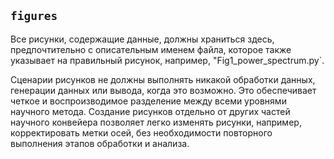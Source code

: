 ## `figures`

Все рисунки, содержащие данные, должны храниться здесь, предпочтительно с описательным именем файла, которое также указывает на правильный рисунок, например, "Fig1_power_spectrum.py`. 

Сценарии рисунков не должны выполнять никакой обработки данных, генерации данных или вывода, когда это возможно. Это обеспечивает четкое и воспроизводимое разделение между всеми уровнями научного метода. Создание рисунков отдельно от других частей научного конвейера позволяет легко изменять рисунки, например, корректировать метки осей, без необходимости повторного выполнения этапов обработки и анализа.
